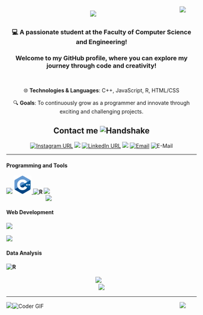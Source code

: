 <h1 align="center">
    <img src="https://readme-typing-svg.herokuapp.com/?font=Righteous&size=35&center=true&vCenter=true&width=500&height=70&duration=5000&lines=print%28%22+Hello+world%22%29+%F0%9F%91%8B%3B+I'm+Stefan+Vezenkoski!" /> <img align="right" src="https://user-images.githubusercontent.com/74038190/212284087-bbe7e430-757e-4901-90bf-4cd2ce3e1852.gif" width="45">
</h1>

<h3 align="center">
 💻 A passionate student at the Faculty of Computer Science and Engineering!
</h3>
<h3 align="center">
 Welcome to my GitHub profile, where you can explore my journey through code and creativity!

</h3>

<br/>
<div align = "center">

 🌐 **Technologies & Languages**: C++, JavaScript, R, HTML/CSS
 
 🔍 **Goals**: To continuously grow as a programmer and innovate through exciting and challenging projects.
<h2>Contact me <img src="https://user-images.githubusercontent.com/74038190/216120981-b9507c36-0e04-4469-8e27-c99271b45ba5.png" alt="Handshake" width="30" /></h2>


 [![Instagram URL](https://img.shields.io/badge/Instagram-Follow%20%40stefanvezenkoski-blue)](https://www.instagram.com/stefanvezenkoski/) <img src="https://user-images.githubusercontent.com/74038190/235294013-a33e5c43-a01c-43f6-b44d-a406d8b4ab75.gif" width="30"> [![LinkedIn URL](https://img.shields.io/badge/LinkedIn-Follow%20%40stefan--vezenkoski-blue)](https://www.linkedin.com/in/stefan-vezenkoski-226551287/) <img src="https://user-images.githubusercontent.com/74038190/235294012-0a55e343-37ad-4b0f-924f-c8431d9d2483.gif" width="30"><vl> [![Email](https://img.shields.io/badge/Email-vezenkostefan31%40gmail.com-blue)](mailto:vezenkostefan31@gmail.com) <img src="https://user-images.githubusercontent.com/74038190/216122065-2f028bae-25d6-4a3c-bc9f-175394ed5011.png" alt="E-Mail" width="30" />






 </div>


<hr>
<div align="center">
    
 <h4 align="left">Programming and Tools<h4>
     <div align="left">
 <img src="https://skillicons.dev/icons?i=javascript,c" />
<a href="https://www.w3schools.com/cpp/" target="_blank" rel="noreferrer"> <img src="https://raw.githubusercontent.com/devicons/devicon/master/icons/cplusplus/cplusplus-original.svg" alt="cplusplus" width="48" height="48"/> </a> 
      <img src="https://img.shields.io/badge/R-%23276DC3.svg?style=flat&logo=r&logoColor=white" alt="R" width="80"/>

 <img src="https://skillicons.dev/icons?i=html,css,vscode" />
</div>
<img align="right" src="https://user-images.githubusercontent.com/74038190/219923809-b86dc415-a0c2-4a38-bc88-ad6cf06395a8.gif" width="400">

  <br>
       <div align="left">

 <h4>Web Development<h4>
      <img src="https://skillicons.dev/icons?i=javascript" />

<img src="https://skillicons.dev/icons?i=html,css" /> <h4>Data Analysis<h4>   <img src="https://img.shields.io/badge/R-%23276DC3.svg?style=flat&logo=r&logoColor=white" alt="R" width="80"/>

  </div>

</div>


  
<div class='container' align="center">
  <img style="height: auto; width: 34%;" class="img" src="https://github-readme-stats.vercel.app/api/top-langs/?username=stefanvezenkoski&size_weight=0&count_weight=1&show_icons=true&locale=en&include_all_commits=true&theme=merko&langs_count=9&layout=compact&hide=cmake,shaderlab,hlsl,makefile" />
  &nbsp;
  &nbsp;
    <br>
  <img style="height: auto; width: 55%;" class="img" src="https://github-readme-streak-stats.herokuapp.com/?user=stefanvezenkoski&show_icons=true&locale=en&include_all_commits=true&theme=merko" />
</div>

  <hr>
<img src="https://readme-typing-svg.herokuapp.com/?font=Righteous&size=13&center=true&vCenter=true&width=500&height=70&duration=10000&lines=Thank+you+for+dropping+by+my+GitHub+profile!+Let's+code+the+future+together!+%F0%9F%9A%80" /><img alt="Coder GIF" height=80 width=130 src="https://raw.githubusercontent.com/TheDudeThatCode/TheDudeThatCode/master/Assets/Developer.gif" />

<img align="right" src="https://user-images.githubusercontent.com/74038190/212284087-bbe7e430-757e-4901-90bf-4cd2ce3e1852.gif" width="45"/>



 
